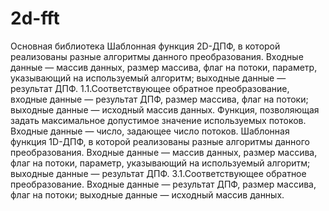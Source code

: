 # 2d-fft
Основная библиотека
Шаблонная функция 2D-ДПФ, в которой реализованы разные алгоритмы данного преобразования. Входные данные — массив данных, размер массива, флаг на потоки, параметр, указывающий на используемый алгоритм; выходные данные — результат ДПФ.
1.1.Соответствующее обратное преобразование, входные данные — результат ДПФ, размер массива, флаг на потоки; выходные данные — исходный массив данных.
Функция, позволяющая задать максимальное допустимое значение используемых потоков. Входные данные — число, задающее число потоков.
Шаблонная функция 1D-ДПФ, в которой реализованы разные алгоритмы
данного преобразования. Входные данные — массив данных, размер массива, флаг на потоки, параметр, указывающий на используемый алгоритм; выходные данные — результат ДПФ.
3.1.Соответствующее обратное преобразование. Входные данные — результат ДПФ, размер массива, флаг на потоки; выходные данные — исходный массив данных.
